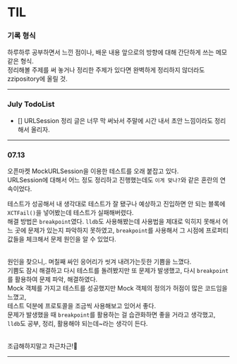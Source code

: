 # TIL
### 기록 형식
하루하루 공부하면서 느낀 점이나, 배운 내용 앞으로의 방향에 대해 간단하게 쓰는 메모 같은 형식.   
정리해볼 주제를 써 놓거나 정리한 주제가 있다면 완벽하게 정리하지 않더라도 zzipository에 올릴 것.   

***
### July TodoList
- [] URLSession 정리 글은 너무 막 써놔서 주말에 시간 내서 초안 느낌이라도 정리해서 올리자.

---
### 07.13
오픈마켓 MockURLSession을 이용한 테스트를 오래 붙잡고 있다.   
URLSession에 대해서 어느 정도 정리하고 진행했는데도 `이게 맞나?`와 같은  혼란의 연속이었다.    <br>

테스트가 성공해서 내 생각대로 테스트가 잘 됐구나 예상하고 진입하면 안 되는 블록에 `XCTFail()`을 넣어봤는데 테스트가 실패해버렸다.   
해결 방법은 `breakpoint`였다.
`lldb`도 사용해봤는데 사용법을 제대로 익히지 못해서 어느 곳에 문제가 있는지 파악하지 못하였고,
`breakpoint`를 사용해서 그 시점에 프로퍼티 값들을 체크해서 문제 원인을 알 수 있었다.   
<br>

원인을 찾으니,. 며칠째 싸인 응어리가 씻겨 내려가는듯한 기쁨을 느꼈다.   
기쁨도 잠시 해결하고 다시 테스트를 돌려봤지만 또 문제가 발생했고, 다시 `breakpoint`를 활용하여 문제 파악, 해결하였다.   
Mock 객체를 가지고 테스트를 성공했지만 Mock 객체의 정의가 허점이 많은 코드임을 느꼈고,   
테스트 덕분에 프로토콜을 조금씩 사용해보고 있어서 좋다.    
문제가 발생했을 때 `breakpoint`를 활용하는 걸 습관화하면 좋을 거라고 생각했고, `lldb`도 공부, 정리, 활용해야 되는데~라는 생각이 든다.   
<br>

조급해하지말고 차근차근!💪
***


